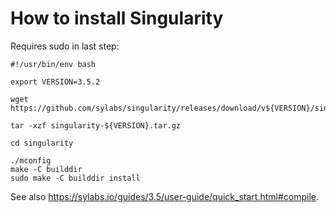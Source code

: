 

# How to install Singularity

Requires sudo in last step:
```
#!/usr/bin/env bash

export VERSION=3.5.2

wget https://github.com/sylabs/singularity/releases/download/v${VERSION}/singularity-${VERSION}.tar.gz

tar -xzf singularity-${VERSION}.tar.gz

cd singularity

./mconfig
make -C builddir
sudo make -C builddir install
```

See also https://sylabs.io/guides/3.5/user-guide/quick_start.html#compile.
